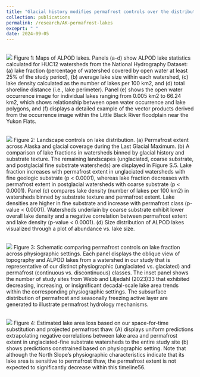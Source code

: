 ```yaml
---
title: "Glacial history modifies permafrost controls over the distribution of lakes and ponds"
collection: publications
permalink: /research/AK-permafrost-lakes
exceprt: " "
date: 2024-09-05
---
```



<br/><img src='/images/Figure1.jpg'>
Figure 1: Maps of ALPOD lakes. Panels (a-d) show ALPOD lake statistics calculated for HUC12 watersheds from the National Hydrography Dataset: (a) lake fraction (percentage of watershed covered by open water at least 25% of the study period), (b) average lake size within each watershed, (c) lake density calculated as the number of lakes per 100 km2, and (d) total shoreline distance (i.e., lake perimeter). Panel (e) shows the open water occurrence image for individual lakes ranging from 0.005 km2 to 66.24 km2, which shows relationship between open water occurrence and lake polygons, and (f) displays a detailed example of the vector products derived from the occurrence image within the Little Black River floodplain near the Yukon Flats.

<br/><img src='/images/Figure2.jpg'>
Figure 2: Landscape controls on lake distribution. (a) Permafrost extent across Alaska and glacial coverage during the Last Glacial Maximum. (b) A comparison of lake fractions in watersheds binned by glacial history and substrate texture. The remaining landscapes (unglaciated, coarse substrate, and postglacial fine substrate watersheds) are displayed in Figure S.5. Lake fraction increases with permafrost extent in unglaciated watersheds with fine geologic substrate (p < 0.0001), whereas lake fraction decreases with permafrost extent in postglacial watersheds with coarse substrate (p < 0.0001). Panel (c) compares lake density (number of lakes per 100 km2) in watersheds binned by substrate texture and permafrost extent. Lake densities are higher in fine substrate and increase with permafrost class (p-value < 0.0001). Watersheds underlain by coarse substrate exhibit lower overall lake density and a negative correlation between permafrost extent and lake density (p-value < 0.0001). (d) Size distribution of ALPOD lakes visualized through a plot of abundance vs. lake size. 

<br/><img src='/images/figure3.jpg'>
Figure 3: Schematic comparing permafrost controls on lake fraction across physiographic settings. Each panel displays the oblique view of topography and ALPOD lakes from a watershed in our study that is representative of our distinct physiographic (unglaciated vs. glaciated) and permafrost (continuous vs. discontinuous) classes. The inset panel shows the number of study sites from Webb and Liljedahl (2023)33 that exhibited decreasing, increasing, or insignificant decadal-scale lake area trends within the corresponding physiographic settings. The subsurface distribution of permafrost and seasonally freezing active layer are generated to illustrate permafrost hydrology mechanisms.

<br/><img src='/images/figure4.jpg'>
Figure 4: Estimated lake area loss based on our space-for-time substitution and projected permafrost thaw. (A) displays uniform predictions extrapolating negative correlations between lake area and permafrost extent in unglaciated-fine substrate watersheds to the entire study site (b) shows predictions constrained based on physiographic setting. Note that although the North Slope’s physiographic characteristics indicate that its lake area is sensitive to permafrost thaw, the permafrost extent is not expected to significantly decrease within this timeline56.
